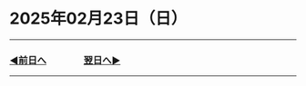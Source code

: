 # 2025年02月23日（日）

---

### [◀️前日へ](https://github.com/yuasys/chatty-journal/blob/main/2025/02/2025-02-23.md)&emsp;&emsp;&emsp;&emsp;[翌日へ▶️](https://github.com/yuasys/chatty-journal/blob/main/2025/02/2025-02-25.md)

---
